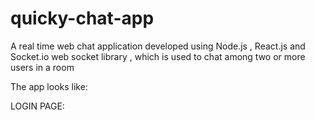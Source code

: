 # quicky-chat-app
A real time web chat application developed using Node.js , React.js and Socket.io web socket library , which is used to chat among two or more users in a room

The app looks like:

LOGIN PAGE:

